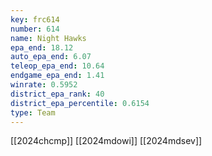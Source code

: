 ```yaml
---
key: frc614
number: 614
name: Night Hawks
epa_end: 18.12
auto_epa_end: 6.07
teleop_epa_end: 10.64
endgame_epa_end: 1.41
winrate: 0.5952
district_epa_rank: 40
district_epa_percentile: 0.6154
type: Team
---
```

[[2024chcmp]]
[[2024mdowi]]
[[2024mdsev]]

